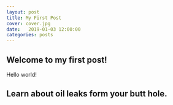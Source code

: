 ```yaml
---
layout: post
title: My First Post
cover: cover.jpg
date:   2019-01-03 12:00:00
categories: posts
---
```


## Welcome to my first post!

Hello world!

## Learn about oil leaks form your butt hole.
